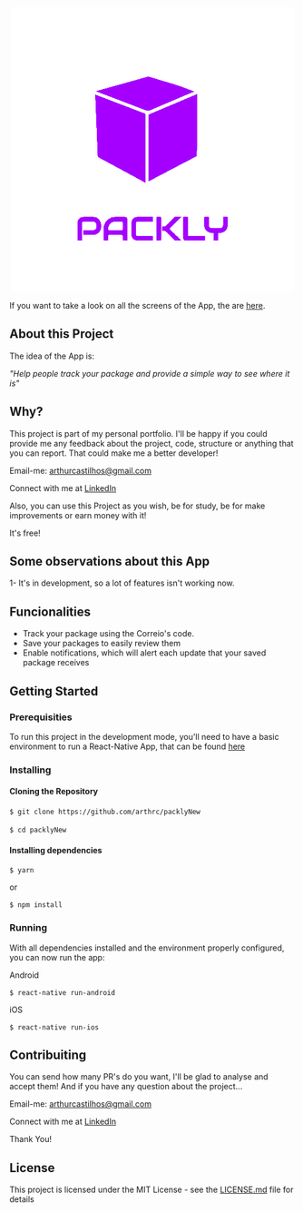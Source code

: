<p align='center'>
  <img src='./.github/assets/logo.png' alt='Packly'>
</p>

If you want to take a look on all the screens of the App, the are [here](https://www.figma.com/file/qtIeOUdyQQiRn3FfKfdgTc/Packly?node-id=1%3A15).

## About this Project

The idea of the App is:

_"Help people track your package and provide a simple way to see where it is"_

## Why?

This project is part of my personal portfolio. I'll be happy if you could provide me any feedback about the project, code, structure or anything that you can report. That could make me a better developer!

Email-me: arthurcastilhos@gmail.com

Connect with me at [LinkedIn](https://linkedin.com/in/arthrc)

Also, you can use this Project as you wish, be for study, be for make improvements or earn money with it!

It's free!

## Some observations about this App

1- It's in development, so a lot of features isn't working now.

## Funcionalities

- Track your package using the Correio's code.
- Save your packages to easily review them
- Enable notifications, which will alert each update that your saved package receives

## Getting Started
### Prerequisities

To run this project in the development mode, you'll need to have a basic environment to run a React-Native App, that can be found [here](https://facebook.github.io/react-native/docs/getting-started)

### Installing

#### Cloning the Repository

```
$ git clone https://github.com/arthrc/packlyNew

$ cd packlyNew
```

#### Installing dependencies

```
$ yarn
```

or 

```
$ npm install
```

### Running

With all dependencies installed and the environment properly configured, you can now run the app:

Android

```
$ react-native run-android
```

iOS

```
$ react-native run-ios
```

## Contribuiting

You can send how many PR's do you want, I'll be glad to analyse and accept them! And if you have any question about the project...

Email-me: arthurcastilhos@gmail.com

Connect with me at [LinkedIn](https://linkedin.com/in/arthrc)

Thank You!

## License

This project is licensed under the MIT License - see the [LICENSE.md](https://github.com/arthrc/packlyNew/license.md) file for details